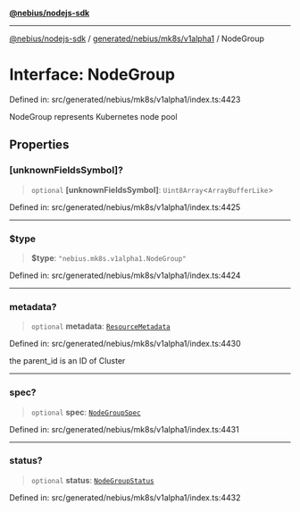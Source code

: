 [**@nebius/nodejs-sdk**](../../../../../README.md)

---

[@nebius/nodejs-sdk](../../../../../README.md) / [generated/nebius/mk8s/v1alpha1](../README.md) / NodeGroup

# Interface: NodeGroup

Defined in: src/generated/nebius/mk8s/v1alpha1/index.ts:4423

NodeGroup represents Kubernetes node pool

## Properties

### \[unknownFieldsSymbol\]?

> `optional` **\[unknownFieldsSymbol\]**: `Uint8Array`\<`ArrayBufferLike`\>

Defined in: src/generated/nebius/mk8s/v1alpha1/index.ts:4425

---

### $type

> **$type**: `"nebius.mk8s.v1alpha1.NodeGroup"`

Defined in: src/generated/nebius/mk8s/v1alpha1/index.ts:4424

---

### metadata?

> `optional` **metadata**: [`ResourceMetadata`](../../../common/v1/interfaces/ResourceMetadata.md)

Defined in: src/generated/nebius/mk8s/v1alpha1/index.ts:4430

the parent_id is an ID of Cluster

---

### spec?

> `optional` **spec**: [`NodeGroupSpec`](NodeGroupSpec.md)

Defined in: src/generated/nebius/mk8s/v1alpha1/index.ts:4431

---

### status?

> `optional` **status**: [`NodeGroupStatus`](NodeGroupStatus.md)

Defined in: src/generated/nebius/mk8s/v1alpha1/index.ts:4432
